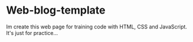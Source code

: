 # Web-blog-template
Im create this web page for training code with HTML, CSS and JavaScript. It's just for practice...
